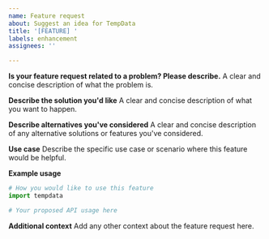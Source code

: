 ```yaml
---
name: Feature request
about: Suggest an idea for TempData
title: '[FEATURE] '
labels: enhancement
assignees: ''

---
```


**Is your feature request related to a problem? Please describe.**
A clear and concise description of what the problem is.

**Describe the solution you'd like**
A clear and concise description of what you want to happen.

**Describe alternatives you've considered**
A clear and concise description of any alternative solutions or features you've considered.

**Use case**
Describe the specific use case or scenario where this feature would be helpful.

**Example usage**
```python
# How you would like to use this feature
import tempdata

# Your proposed API usage here
```

**Additional context**
Add any other context about the feature request here.